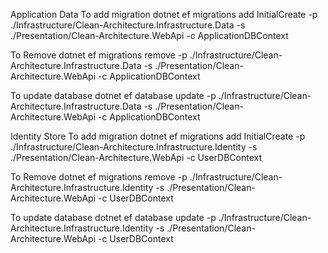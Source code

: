 Application Data
To add migration
dotnet ef migrations add InitialCreate -p ./Infrastructure/Clean-Architecture.Infrastructure.Data -s ./Presentation/Clean-Architecture.WebApi -c ApplicationDBContext

To Remove
dotnet ef migrations remove -p ./Infrastructure/Clean-Architecture.Infrastructure.Data -s ./Presentation/Clean-Architecture.WebApi -c ApplicationDBContext

To update database
dotnet ef database update -p ./Infrastructure/Clean-Architecture.Infrastructure.Data -s ./Presentation/Clean-Architecture.WebApi -c ApplicationDBContext

Identity Store
To add migration
dotnet ef migrations add InitialCreate -p ./Infrastructure/Clean-Architecture.Infrastructure.Identity -s ./Presentation/Clean-Architecture.WebApi -c UserDBContext

To Remove
dotnet ef migrations remove -p ./Infrastructure/Clean-Architecture.Infrastructure.Identity -s ./Presentation/Clean-Architecture.WebApi -c UserDBContext

To update database
dotnet ef database update -p ./Infrastructure/Clean-Architecture.Infrastructure.Identity -s ./Presentation/Clean-Architecture.WebApi -c UserDBContext

